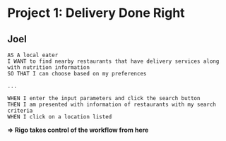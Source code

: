 # Project 1: Delivery Done Right

## Joel

```
AS A local eater
I WANT to find nearby restaurants that have delivery services along with nutrition information
SO THAT I can choose based on my preferences

...

WHEN I enter the input parameters and click the search button
THEN I am presented with information of restaurants with my search criteria
WHEN I click on a location listed
```

**=> Rigo takes control of the workflow from here**
